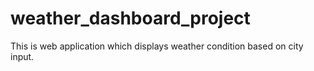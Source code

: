 # weather_dashboard_project

This is  web application which displays weather condition based on city input.
